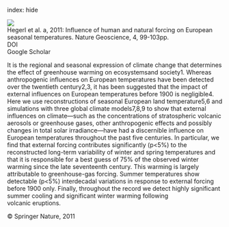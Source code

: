 index: hide

<div class="Citation">
    <div class="Citation-thumb CitationThumb-linked"  data-href="https://doi.org/10.1038/ngeo1057">
      <img src="https://static.claimspace.cloud/climate-study-static/refs/thumbs/10/Hegerl_et_al_2011a-thumb.png" />
    </div>

  <div class="Citation-body">
    <div class="Citation-text">Hegerl et al. a, 2011: Influence of human and natural forcing on European seasonal temperatures. <span class="Article-journal">Nature Geoscience, </span><span class="Article-volume">4, </span>99-103pp.</div>
    <div class="Citation-links">
      <div class="CitationLink" data-href="https://doi.org/10.1038/ngeo1057">
        <div class="CitationLink-icon CitationLink-Doi"></div>
        <div class="CitationLink-text">DOI</div>
      </div>
      <div class="CitationLink" data-href="https://scholar.google.com/scholar?q=10.1038/ngeo1057">
        <div class="CitationLink-icon CitationLink-Scholar"></div>
        <div class="CitationLink-text">Google Scholar</div>
      </div>
    </div>
  </div>
</div>

It is the regional and seasonal expression of climate change that determines the effect of greenhouse warming on ecosystemsand society1. Whereas anthropogenic influences on European temperatures have been detected over the twentieth century2,3, it has been suggested that the impact of external influences on European temperatures before 1900 is negligible4. Here we use reconstructions of seasonal European land temperature5,6 and simulations with three global climate models7,8,9 to show that external influences on climate—such as the concentrations of stratospheric volcanic aerosols or greenhouse gases, other anthropogenic effects and possibly changes in total solar irradiance—have had a discernible influence on European temperatures throughout the past five centuries. In particular, we find that external forcing contributes significantly (p<5%) to the reconstructed long-term variability of winter and spring temperatures and that it is responsible for a best guess of 75% of the observed winter warming since the late seventeenth century. This warming is largely attributable to greenhouse-gas forcing. Summer temperatures show detectable (p<5%) interdecadal variations in response to external forcing before 1900 only. Finally, throughout the record we detect highly significant summer cooling and significant winter warming following volcanic eruptions.

<div class="Citation-copy">
&copy; Springer Nature, 2011
</div>